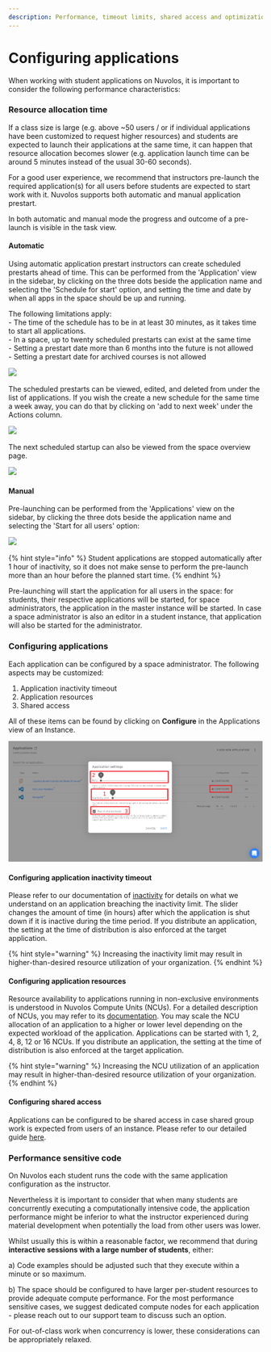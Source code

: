 ```yaml
---
description: Performance, timeout limits, shared access and optimizations
---
```


# Configuring applications

When working with student applications on Nuvolos, it is important to consider the following performance characteristics:

### Resource allocation time

If a class size is large (e.g. above \~50 users / or if individual applications have been customized to request higher resources) and students are expected to launch their applications at the same time, it can happen that resource allocation becomes slower (e.g. application launch time can be around 5 minutes instead of the usual 30-60 seconds).&#x20;

For a good user experience, we recommend that instructors pre-launch the required application(s) for all users before students are expected to start work with it. Nuvolos supports both automatic and manual application prestart.&#x20;

In both automatic and manual mode the progress and outcome of a pre-launch is visible in the task view.

#### Automatic

Using automatic application prestart instructors can create scheduled prestarts ahead of time. This can be performed from the 'Application' view in the sidebar, by clicking on the three dots beside the application name and selecting the 'Schedule for start' option, and setting the time and date by when all apps in the space should be up and running.&#x20;

The following limitations apply:\
\- The time of the schedule has to be in at least 30 minutes, as it takes time to start all applications. \
\- In a space, up to twenty scheduled prestarts can exist at the same time\
\- Setting a prestart date more than 6 months into the future is not allowed\
\- Setting a prestart date for archived courses is not allowed

![](../../.gitbook/assets/scheduled\_startup.png)

The scheduled prestarts can be viewed, edited, and deleted from under the list of applications. If you wish the create a new schedule for the same time a week away, you can do that by clicking on 'add to next week' under the Actions column.

![](../../.gitbook/assets/scheduled\_startups.png)

The next scheduled startup can also be viewed from the space overview page.

![](../../.gitbook/assets/next\_scheduled\_startup.png)

#### Manual

Pre-launching can be performed from the 'Applications' view on the sidebar, by clicking the three dots beside the application name and selecting the 'Start for all users' option:

![](../../.gitbook/assets/start\_for\_all.png)

{% hint style="info" %}
Student applications are stopped automatically after 1 hour of inactivity, so it does not make sense to perform the pre-launch more than an hour before the planned start time.
{% endhint %}

Pre-launching will start the application for all users in the space: for students, their respective applications will be started, for space administrators, the application in the master instance will be started. In case a space administrator is also an editor in a student instance, that application will also be started for the administrator.

### Configuring applications

Each application can be configured by a space administrator. The following aspects may be customized:

1. Application inactivity timeout
2. Application resources
3. Shared access

All of these items can be found by clicking on **Configure** in the Applications view of an Instance.

![](../../.gitbook/assets/configuration.png)

#### Configuring application inactivity timeout

Please refer to our documentation of [inactivity](https://docs.nuvolos.cloud/getting-started/work-with-applications/long-running-applications#automatic-stopping-due-to-inactivity) for details on what we understand on an application breaching the inactivity limit. The slider changes the amount of time (in hours) after which the application is shut down if it is inactive during the time period. If you distribute an application, the setting at the time of distribution is also enforced at the target application.

{% hint style="warning" %}
Increasing the inactivity limit may result in higher-than-desired resource utilization of your organization.
{% endhint %}

#### Configuring application resources

Resource availability to applications running in non-exclusive environments is understood in Nuvolos Compute Units (NCUs). For a detailed description of NCUs, you may refer to its [documentation](https://docs.nuvolos.cloud/settings-and-administration/billing-budgeting-and-resource-pools/nuvolos-compute-units#definition). You may scale the NCU allocation of an application to a higher or lower level depending on the expected workload of the application. Applications can be started with 1, 2, 4, 8, 12 or 16 NCUs. If you distribute an application, the setting at the time of distribution is also enforced at the target application.&#x20;

{% hint style="warning" %}
Increasing the NCU utilization of an application may result in higher-than-desired resource utilization of your organization.
{% endhint %}

#### Configuring shared access

Applications can be configured to be shared access in case shared group work is expected from users of an instance. Please refer to our detailed guide [here](set-up-group-work/collaborative-editing.md).

### Performance sensitive code

On Nuvolos each student runs the code with the same application configuration as the instructor.

Nevertheless it is important to consider that when many students are concurrently executing a computationally intensive code, the application performance might be inferior to what the instructor experienced during material development when potentially the load from other users was lower.

Whilst usually this is within a reasonable factor, we recommend that during **interactive sessions with a large number of students**, either:

a) Code examples should be adjusted such that  they execute within a minute or so maximum.

b) The space should be configured to have larger per-student resources to provide adequate compute performance. For the most performance sensitive cases, we suggest dedicated compute nodes for each application - please reach out to our support team to discuss such an option.

For out-of-class work when concurrency is lower, these considerations can be appropriately relaxed.
